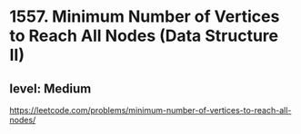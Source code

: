 # 1557. Minimum Number of Vertices to Reach All Nodes (Data Structure II)
## level: Medium

https://leetcode.com/problems/minimum-number-of-vertices-to-reach-all-nodes/
